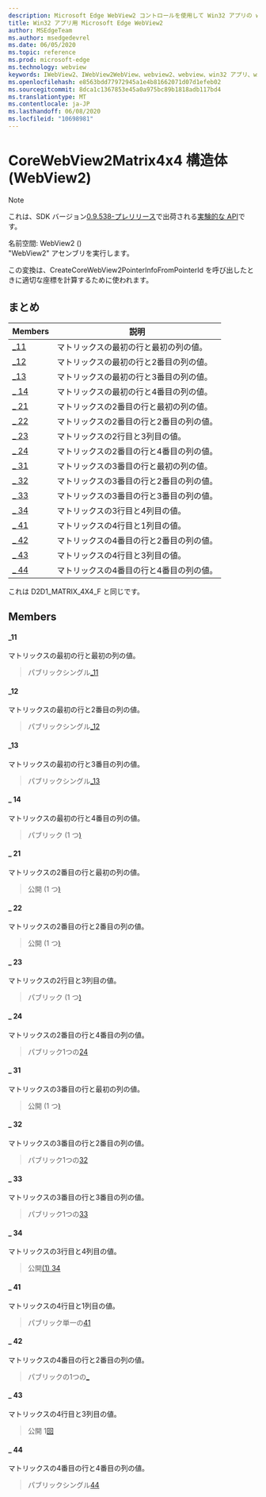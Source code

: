 ```yaml
---
description: Microsoft Edge WebView2 コントロールを使用して Win32 アプリの web コンテンツをホストする
title: Win32 アプリ用 Microsoft Edge WebView2
author: MSEdgeTeam
ms.author: msedgedevrel
ms.date: 06/05/2020
ms.topic: reference
ms.prod: microsoft-edge
ms.technology: webview
keywords: IWebView2、IWebView2WebView、webview2、webview、win32 アプリ、win32、edge、ICoreWebView2、ICoreWebView2Controller、browser control、edge html
ms.openlocfilehash: e8563bdd77972945a1e4b81662071d07d1efeb02
ms.sourcegitcommit: 8dca1c1367853e45a0a975bc89b1818adb117bd4
ms.translationtype: MT
ms.contentlocale: ja-JP
ms.lasthandoff: 06/08/2020
ms.locfileid: "10698981"
---
```

# CoreWebView2Matrix4x4 構造体 (WebView2) 

> [!NOTE]
> これは、SDK バージョン[0.9.538-プレリリース](../../../releasenotes.md#09538)で出荷される[実験的な API](../../../concepts/versioning.md#experimental-apis)です。

名前空間: WebView2 () \
"WebView2" アセンブリを実行します。

この変換は、CreateCoreWebView2PointerInfoFromPointerId を呼び出したときに適切な座標を計算するために使われます。

## まとめ

 Members                        | 説明
--------------------------------|---------------------------------------------
[_11](#_11) | マトリックスの最初の行と最初の列の値。
[_12](#_12) | マトリックスの最初の行と2番目の列の値。
[_13](#_13) | マトリックスの最初の行と3番目の列の値。
[_ 14](#_14) | マトリックスの最初の行と4番目の列の値。
[_ 21](#_21) | マトリックスの2番目の行と最初の列の値。
[_ 22](#_22) | マトリックスの2番目の行と2番目の列の値。
[_ 23](#_23) | マトリックスの2行目と3列目の値。
[_ 24](#_24) | マトリックスの2番目の行と4番目の列の値。
[_ 31](#_31) | マトリックスの3番目の行と最初の列の値。
[_ 32](#_32) | マトリックスの3番目の行と2番目の列の値。
[_ 33](#_33) | マトリックスの3番目の行と3番目の列の値。
[_ 34](#_34) | マトリックスの3行目と4列目の値。
[_ 41](#_41) | マトリックスの4行目と1列目の値。
[_ 42](#_42) | マトリックスの4番目の行と2番目の列の値。
[_ 43](#_43) | マトリックスの4行目と3列目の値。
[_ 44](#_44) | マトリックスの4番目の行と4番目の列の値。

これは D2D1_MATRIX_4X4_F と同じです。

## Members

#### _11 

マトリックスの最初の行と最初の列の値。

> パブリックシングル[_11](#_11)

#### _12 

マトリックスの最初の行と2番目の列の値。

> パブリックシングル[_12](#_12)

#### _13 

マトリックスの最初の行と3番目の列の値。

> パブリックシングル[_13](#_13)

#### _ 14 

マトリックスの最初の行と4番目の列の値。

> パブリック (1 つ[)](#_14)

#### _ 21 

マトリックスの2番目の行と最初の列の値。

> 公開 (1 つ[)](#_21)

#### _ 22 

マトリックスの2番目の行と2番目の列の値。

> 公開 (1 つ[)](#_22)

#### _ 23 

マトリックスの2行目と3列目の値。

> パブリック (1 つ[)](#_23)

#### _ 24 

マトリックスの2番目の行と4番目の列の値。

> パブリック1つの[24](#_24)

#### _ 31 

マトリックスの3番目の行と最初の列の値。

> 公開 (1 つ[)](#_31)

#### _ 32 

マトリックスの3番目の行と2番目の列の値。

> パブリック1つの[32](#_32)

#### _ 33 

マトリックスの3番目の行と3番目の列の値。

> パブリック1つの[33](#_33)

#### _ 34 

マトリックスの3行目と4列目の値。

> 公開[(1) 34](#_34)

#### _ 41 

マトリックスの4行目と1列目の値。

> パブリック単一の[41](#_41)

#### _ 42 

マトリックスの4番目の行と2番目の列の値。

> パブリックの1つの[_](#_42)

#### _ 43 

マトリックスの4行目と3列目の値。

> 公開 1[回](#_43)

#### _ 44 

マトリックスの4番目の行と4番目の列の値。

> パブリックシングル[44](#_44)

